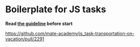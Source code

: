 # Boilerplate for JS tasks

**Read [the guideline](https://github.com/mate-academy/js_task-guideline/blob/master/README.md) before start**

https://github.com/mate-academy/js_task-transportation-on-vacation/pull/2291
